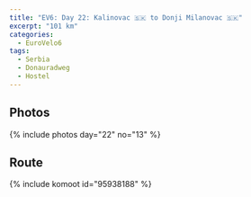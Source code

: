 ```yaml
---
title: "EV6: Day 22: Kalinovac 🇸🇰 to Donji Milanovac 🇸🇰"
excerpt: "101 km"
categories:
  - EuroVelo6
tags:
  - Serbia
  - Donauradweg
  - Hostel
---
```




## Photos

{% include photos day="22" no="13" %}

## Route
{% include komoot id="95938188" %}
